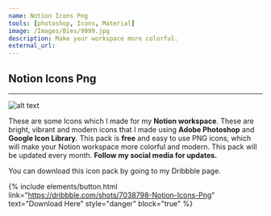```yaml
---
name: Notion Icons Png
tools: [photoshop, Icons, Material]
image: /Images/Bies/9999.jpg
description: Make your workspace more colorful.
external_url:
---
```

## **Notion Icons Png**
---

![alt text](https://drive.google.com/uc?export=view&id=1ZptOcixMDIuoR9Iwx-YcCwtgQTg4fvmD "Notion Icons Png")



These are some Icons which I made for my **Notion workspace**. These are bright, vibrant and modern icons that I made using **Adobe Photoshop** and **Google Icon Library**. This pack is **free** and easy to use PNG icons, which will make your Notion workspace more colorful and modern. This pack will be updated every month. **Follow my social media for updates.**

You can download this icon pack by going to my Dribbble page.

{% include elements/button.html link="https://dribbble.com/shots/7038798-Notion-Icons-Png" text="Download Here" style="danger" block="true" %}

